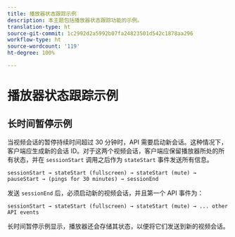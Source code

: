 ```yaml
---
title: 播放器状态跟踪示例
description: 本主题包括播放器状态跟踪功能的示例。
translation-type: ht
source-git-commit: 1c2992d2a5992b07fa24823501d542c1878aa296
workflow-type: ht
source-wordcount: '119'
ht-degree: 100%

---
```



# 播放器状态跟踪示例


## 长时间暂停示例

当视频会话的暂停持续时间超过 30 分钟时，API 需要启动新会话。这种情况下，客户端应生成新的会话 ID。对于这两个视频会话，客户端应保留播放器所处的所有状态，并在 `sessionStart` 调用之后作为 `stateStart` 事件发送所有信息。

`sessionStart → stateStart (fullscreen) → stateStart (mute) → pauseStart → (pings for 30 minutes) → sessionEnd
`

发送 `sessionEnd` 后，必须启动新的视频会话，并且第一个 API 事件为：

`sessionStart → stateStart (fullscreen) → stateStart (mute) → ... other API events`

长时间暂停示例显示，播放器还会存储其状态，以便将它们发送到新的视频会话。
